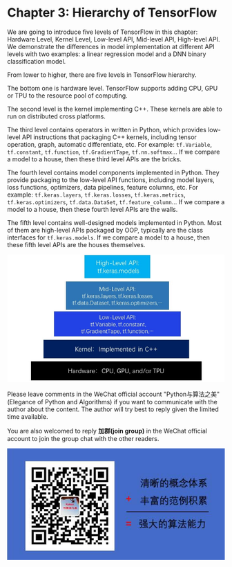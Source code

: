 # Chapter 3: Hierarchy of TensorFlow


We are going to introduce five levels of TensorFlow in this chapter: Hardware Level, Kernel Level, Low-level API, Mid-level API, High-level API. We demonstrate the differences in model implementation at different API levels with two examples: a linear regression model and a DNN binary classification model.

From lower to higher, there are five levels in TensorFlow hierarchy.

The bottom one is hardware level. TensorFlow supports adding CPU, GPU or TPU to the resource pool of computing.

The second level is the kernel implementing C++. These kernels are able to run on distributed cross platforms.

The third level contains operators in written in Python, which provides low-level API instructions that packaging C++ kernels, including tensor operation, graph, automatic differentiate, etc.
For example: `tf.Variable`, `tf.constant`, `tf.function`, `tf.GradientTape`, `tf.nn.softmax`...
If we compare a model to a house, then these third level APIs are the bricks.

The fourth level contains model components implemented in Python. They provide packaging to the low-level API functions, including model layers, loss functions, optimizers, data pipelines, feature columns, etc. 
For example: `tf.keras.layers`, `tf.keras.losses`, `tf.keras.metrics`, `tf.keras.optimizers`, `tf.data.DataSet`, `tf.feature_column`...
If we compare a model to a house, then these fourth level APIs are the walls.

The fifth level contains well-designed models implemented in Python. Most of them are high-level APIs packaged by OOP, typically are the class interfaces for `tf.keras.models`.
If we compare a model to a house, then these fifth level APIs are the houses themselves.


<img src="../data/tensorflow_structure_eng.jpg">


Please leave comments in the WeChat official account "Python与算法之美" (Elegance of Python and Algorithms) if you want to communicate with the author about the content. The author will try best to reply given the limited time available.

You are also welcomed to reply **加群(join group)** in the WeChat official account to join the group chat with the other readers.

![image.png](../data/Python与算法之美logo.jpg)
